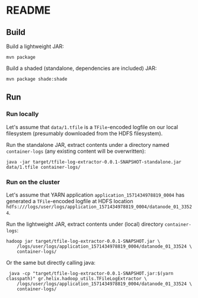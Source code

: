 # README

## Build

Build a lightweight JAR:

    mvn package

Build a shaded (standalone, dependencies are included) JAR:

    mvn package shade:shade

## Run

### Run locally

Let's assume that `data/1.tfile` is a `TFile`-encoded logfile on our local filesystem (presumably downloaded from the HDFS filesystem).

Run the standalone JAR, extract contents under a directory named `container-logs` (any existing content will be overwritten):

    java -jar target/tfile-log-extractor-0.0.1-SNAPSHOT-standalone.jar data/1.tfile container-logs/

### Run on the cluster

Let's assume that YARN application `application_1571434978819_0004` has generated a `TFile`-encoded logfile at HDFS location `hdfs:///logs/user/logs/application_1571434978819_0004/datanode_01_33524`.

Run the lightweight JAR, extract contents under (local) directory `container-logs`:
    
    hadoop jar target/tfile-log-extractor-0.0.1-SNAPSHOT.jar \
        /logs/user/logs/application_1571434978819_0004/datanode_01_33524 \
        container-logs/

Or the same but directly calling java:

     java -cp "target/tfile-log-extractor-0.0.1-SNAPSHOT.jar:$(yarn classpath)" gr.helix.hadoop_utils.TFileLogExtractor \
        /logs/user/logs/application_1571434978819_0004/datanode_01_33524 \
        container-logs/


